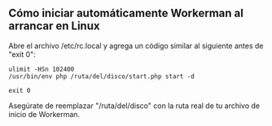 ## Cómo iniciar automáticamente Workerman al arrancar en Linux

Abre el archivo /etc/rc.local y agrega un código similar al siguiente antes de "exit 0":

```shell
ulimit -HSn 102400
/usr/bin/env php /ruta/del/disco/start.php start -d

exit 0
```

Asegúrate de reemplazar "/ruta/del/disco" con la ruta real de tu archivo de inicio de Workerman.
